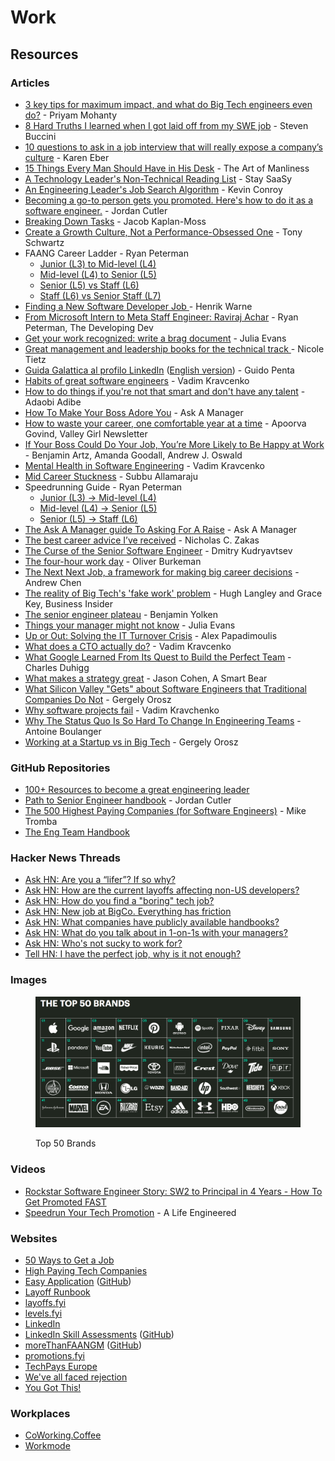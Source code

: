 # Work

## Resources

### Articles

* [3 key tips for maximum impact, and what do Big Tech engineers even do?](https://newsletter.devmoh.co/p/3-key-tips-for-maximum-impact) - Priyam Mohanty
* [8 Hard Truths I learned when I got laid off from my SWE job](https://www.stevenbuccini.com/8-hard-truths-on-getting-laid-off) - Steven Buccini
* [10 questions to ask in a job interview that will really expose a company’s culture](https://www.fastcompany.com/90622890/10-questions-to-ask-in-a-job-interview-that-will-really-expose-a-companys-culture) - Karen Eber
* [15 Things Every Man Should Have in His Desk](https://www.artofmanliness.com/career-wealth/career/15-things-every-man-should-have-in-his-desk/) - The Art of Manliness
* [A Technology Leader's Non-Technical Reading List](https://staysaasy.com/leadership/2024/03/04/Leadership-Reading-List.html) - Stay SaaSy
* [An Engineering Leader's Job Search Algorithm](https://docs.google.com/document/d/19fr\_36WOzKlq\_zyGP2RdxMEsdNQMZdUqn1Vahncr2pY/edit) - Kevin Conroy
* [Becoming a go-to person gets you promoted. Here's how to do it as a software engineer.](https://careercutler.substack.com/p/becoming-a-go-to-person-gets-you) - Jordan Cutler
* [Breaking Down Tasks](https://jacobian.org/2024/mar/11/breaking-down-tasks/) - Jacob Kaplan-Moss
* [Create a Growth Culture, Not a Performance-Obsessed One](https://hbr.org/2018/03/create-a-growth-culture-not-a-performance-obsessed-one) - Tony Schwartz
* FAANG Career Ladder - Ryan Peterman
  * [Junior (L3) to Mid-level (L4)](https://www.developing.dev/p/faang-career-ladder-junior-l3-vs)
  * [Mid-level (L4) to Senior (L5)](https://www.developing.dev/p/faang-career-ladder-mid-level-l4)
  * [Senior (L5) vs Staff (L6)](https://www.developing.dev/p/faang-career-ladder-senior-l5-vs)
  * [Staff (L6) vs Senior Staff (L7)](https://www.developing.dev/p/faang-career-ladder-staff-l6-vs-senior)
* [Finding a New Software Developer Job ](https://henrikwarne.com/2024/02/11/finding-a-new-software-developer-job/)- Henrik Warne
* [From Microsoft Intern to Meta Staff Engineer: Raviraj Achar](https://www.developing.dev/p/from-microsoft-intern-to-meta-staff) - Ryan Peterman, The Developing Dev
* [Get your work recognized: write a brag document](https://jvns.ca/blog/brag-documents/) - Julia Evans
* [Great management and leadership books for the technical track ](https://ntietz.com/blog/great-management-and-leadership-books-for-the-technical-track/)- Nicole Tietz
* [Guida Galattica al profilo LinkedIn](https://guidopenta.github.io/galactic-linkedin-profile-guide/) ([English version](https://guidopenta.github.io/galactic-linkedin-profile-guide/english.html)) - Guido Penta
* [Habits of great software engineers](https://vadimkravcenko.com/shorts/habits-of-great-software-engineers/) - Vadim Kravcenko
* [How to do things if you're not that smart and don't have any talent](https://adaobi.substack.com/p/how-to-do-things-if-youre-not-that) - Adaobi Adibe
* [How To Make Your Boss Adore You](https://www.askamanager.org/2014/08/how-to-make-your-boss-adore-you.html) - Ask A Manager
* [How to waste your career, one comfortable year at a time](https://apoorvagovind.substack.com/p/how-to-waste-your-career-one-comfortable) - Apoorva Govind, Valley Girl Newsletter
* [If Your Boss Could Do Your Job, You’re More Likely to Be Happy at Work](https://hbr.org/2016/12/if-your-boss-could-do-your-job-youre-more-likely-to-be-happy-at-work) - Benjamin Artz, Amanda Goodall, Andrew J. Oswald
* [Mental Health in Software Engineering](https://vadimkravcenko.com/shorts/mental-health-in-software-engineering/) - Vadim Kravcenko
* [Mid Career Stuckness](https://www.subbu.org/articles/2023/mid-career-stuckness/) - Subbu Allamaraju
* Speedrunning Guide - Ryan Peterman
  * [Junior (L3) -> Mid-level (L4)](https://www.developing.dev/p/speedrunning-guide-l3-l4)
  * [Mid-level (L4) -> Senior (L5)](https://www.developing.dev/p/speedrunning-guide-mid-level-l4-senior)
  * [Senior (L5) -> Staff (L6)](https://www.developing.dev/p/speedrunning-guide-senior-l5-staff)
* [The Ask A Manager guide To Asking For A Raise](https://www.askamanager.org/2018/02/the-ask-a-manager-guide-to-asking-for-a-raise.html) - Ask A Manager
* [The best career advice I’ve received](https://humanwhocodes.com/blog/2013/10/15/the-best-career-advice-ive-received/) - Nicholas C. Zakas
* [The Curse of the Senior Software Engineer](https://www.yieldcode.blog/post/the-curse-of-the-senior-engineer/) - Dmitry Kudryavtsev
* [The four-hour work day](https://ckarchive.com/b/27u2hohv3m877b3h4) - Oliver Burkeman
* [The Next Next Job, a framework for making big career decisions](https://andrewchen.com/the-next-next-job/) - Andrew Chen
* [The reality of Big Tech's 'fake work' problem](https://www.businessinsider.com/tech-industry-fake-work-problem-bad-managers-bosses-layoffs-jobs-2023-7?r=US\&IR=T) - Hugh Langley and Grace Key, Business Insider
* [The senior engineer plateau](https://yolken.net/blog/senior-engineer-plateau) - Benjamin Yolken
* [Things your manager might not know](https://jvns.ca/blog/things-your-manager-might-not-know/) - Julia Evans
* [Up or Out: Solving the IT Turnover Crisis](https://thedailywtf.com/articles/up-or-out-solving-the-it-turnover-crisis) - Alex Papadimoulis
* [What does a CTO actually do?](https://vadimkravcenko.com/shorts/what-cto-does/) - Vadim Kravcenko
* [What Google Learned From Its Quest to Build the Perfect Team](https://www.nytimes.com/2016/02/28/magazine/what-google-learned-from-its-quest-to-build-the-perfect-team.html) - Charles Duhigg
* [What makes a strategy great](https://longform.asmartbear.com/great-strategy/) - Jason Cohen, A Smart Bear
* [What Silicon Valley "Gets" about Software Engineers that Traditional Companies Do Not](https://blog.pragmaticengineer.com/what-silicon-valley-gets-right-on-software-engineers/) - Gergely Orosz
* [Why software projects fail](https://vadimkravcenko.com/shorts/why-software-projects-fail/) - Vadim Kravchenko
* [Why The Status Quo Is So Hard To Change In Engineering Teams](https://www.okayhq.com/blog/status-quo-is-so-hard-to-change-in-engineering-teams) - Antoine Boulanger
* [Working at a Startup vs in Big Tech](https://blog.pragmaticengineer.com/working-at-a-startup-vs-in-big-tech/) - Gergely Orosz

### GitHub Repositories

* [100+ Resources to become a great engineering leader](https://github.com/gregorojstersek/resources-to-become-a-great-engineering-leader)
* [Path to Senior Engineer handbook](https://github.com/jordan-cutler/path-to-senior-engineer-handbook) - Jordan Cutler
* [The 500 Highest Paying Companies (for Software Engineers)](https://github.com/miketromba/highest-paying-software-companies) - Mike Tromba
* [The Eng Team Handbook](https://github.com/raylene/eng-handbook)

### Hacker News Threads

* [Ask HN: Are you a “lifer”? If so why?](https://news.ycombinator.com/item?id=33794293)
* [Ask HN: How are the current layoffs affecting non-US developers?](https://news.ycombinator.com/item?id=34889624)
* [Ask HN: How do you find a "boring" tech job?](https://news.ycombinator.com/item?id=40848806)
* [Ask HN: New job at BigCo. Everything has friction](https://news.ycombinator.com/item?id=31669338)
* [Ask HN: What companies have publicly available handbooks?](https://news.ycombinator.com/item?id=34959242)
* [Ask HN: What do you talk about in 1-on-1s with your managers?](https://news.ycombinator.com/item?id=34329351)
* [Ask HN: Who's not sucky to work for?](https://news.ycombinator.com/item?id=29099746)
* [Tell HN: I have the perfect job, why is it not enough?](https://news.ycombinator.com/item?id=32059666)

### Images

<figure><img src="../../.gitbook/assets/1628964474946.png" alt=""><figcaption><p>Top 50 Brands</p></figcaption></figure>

### Videos

* [Rockstar Software Engineer Story: SW2 to Principal in 4 Years - How To Get Promoted FAST](https://www.youtube.com/watch?v=3\_Ue0tweDkE)
* [Speedrun Your Tech Promotion](https://www.youtube.com/watch?v=k65UW0gjsgU) - A Life Engineered

### Websites

* [50 Ways to Get a Job](https://50waystogetajob.com/)
* [High Paying Tech Companies](https://docs.google.com/document/d/1CeWvwkSCJtQW-\_w\_2VCxpEstldO1VqBCVXBzTfxE5pY/edit#heading=h.2qw50kdhocd2)
* [Easy Application](http://j-delaney.github.io/easy-application/) ([GitHub](https://github.com/j-delaney/easy-application))
* [Layoff Runbook](https://github.com/derwiki/layoff-runbook)
* [layoffs.fyi](https://layoffs.fyi/)
* [levels.fyi](https://www.levels.fyi/)
* [LinkedIn](https://it.linkedin.com/)
* [LinkedIn Skill Assessments](https://ebazhanov.github.io/linkedin-skill-assessments-quizzes/) ([GitHub](https://github.com/Ebazhanov/linkedin-skill-assessments-quizzes))
* [moreThanFAANGM](https://kaustubh-natuskar.github.io/moreThanFAANGM/) ([GitHub](https://github.com/Kaustubh-Natuskar/moreThanFAANGM))
* [promotions.fyi](https://www.promotions.fyi/)
* [TechPays Europe](https://techpays.com/)
* [We've all faced rejection](https://rejected.us/)
* [You Got This!](https://yougotthis.io/)

### Workplaces

* [CoWorking.Coffee](https://www.coworking.coffee/)
* [Workmode](https://workmode.co/)

